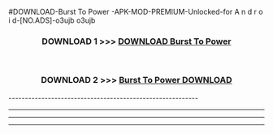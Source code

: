 #DOWNLOAD-Burst To Power -APK-MOD-PREMIUM-Unlocked-for A n d r o i d-[NO.ADS]-o3ujb o3ujb 



<div align="center">

<h3>DOWNLOAD 1 >>> <a href="https://getmod2.web.app/?judul=Burst To Power ">DOWNLOAD Burst To Power </a></h3><br>

<h3>DOWNLOAD 2 >>> <a href="https://getmod2.web.app/?judul=Burst To Power ">Burst To Power  DOWNLOAD </a></h3>

</div>
----------------------------------------------------------

----------------------------------------------------------

----------------------------------------------------------

----------------------------------------------------------



